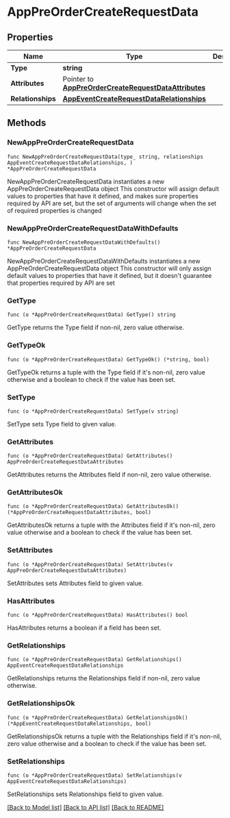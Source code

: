 # AppPreOrderCreateRequestData

## Properties

Name | Type | Description | Notes
------------ | ------------- | ------------- | -------------
**Type** | **string** |  | 
**Attributes** | Pointer to [**AppPreOrderCreateRequestDataAttributes**](AppPreOrderCreateRequestDataAttributes.md) |  | [optional] 
**Relationships** | [**AppEventCreateRequestDataRelationships**](AppEventCreateRequestDataRelationships.md) |  | 

## Methods

### NewAppPreOrderCreateRequestData

`func NewAppPreOrderCreateRequestData(type_ string, relationships AppEventCreateRequestDataRelationships, ) *AppPreOrderCreateRequestData`

NewAppPreOrderCreateRequestData instantiates a new AppPreOrderCreateRequestData object
This constructor will assign default values to properties that have it defined,
and makes sure properties required by API are set, but the set of arguments
will change when the set of required properties is changed

### NewAppPreOrderCreateRequestDataWithDefaults

`func NewAppPreOrderCreateRequestDataWithDefaults() *AppPreOrderCreateRequestData`

NewAppPreOrderCreateRequestDataWithDefaults instantiates a new AppPreOrderCreateRequestData object
This constructor will only assign default values to properties that have it defined,
but it doesn't guarantee that properties required by API are set

### GetType

`func (o *AppPreOrderCreateRequestData) GetType() string`

GetType returns the Type field if non-nil, zero value otherwise.

### GetTypeOk

`func (o *AppPreOrderCreateRequestData) GetTypeOk() (*string, bool)`

GetTypeOk returns a tuple with the Type field if it's non-nil, zero value otherwise
and a boolean to check if the value has been set.

### SetType

`func (o *AppPreOrderCreateRequestData) SetType(v string)`

SetType sets Type field to given value.


### GetAttributes

`func (o *AppPreOrderCreateRequestData) GetAttributes() AppPreOrderCreateRequestDataAttributes`

GetAttributes returns the Attributes field if non-nil, zero value otherwise.

### GetAttributesOk

`func (o *AppPreOrderCreateRequestData) GetAttributesOk() (*AppPreOrderCreateRequestDataAttributes, bool)`

GetAttributesOk returns a tuple with the Attributes field if it's non-nil, zero value otherwise
and a boolean to check if the value has been set.

### SetAttributes

`func (o *AppPreOrderCreateRequestData) SetAttributes(v AppPreOrderCreateRequestDataAttributes)`

SetAttributes sets Attributes field to given value.

### HasAttributes

`func (o *AppPreOrderCreateRequestData) HasAttributes() bool`

HasAttributes returns a boolean if a field has been set.

### GetRelationships

`func (o *AppPreOrderCreateRequestData) GetRelationships() AppEventCreateRequestDataRelationships`

GetRelationships returns the Relationships field if non-nil, zero value otherwise.

### GetRelationshipsOk

`func (o *AppPreOrderCreateRequestData) GetRelationshipsOk() (*AppEventCreateRequestDataRelationships, bool)`

GetRelationshipsOk returns a tuple with the Relationships field if it's non-nil, zero value otherwise
and a boolean to check if the value has been set.

### SetRelationships

`func (o *AppPreOrderCreateRequestData) SetRelationships(v AppEventCreateRequestDataRelationships)`

SetRelationships sets Relationships field to given value.



[[Back to Model list]](../README.md#documentation-for-models) [[Back to API list]](../README.md#documentation-for-api-endpoints) [[Back to README]](../README.md)


